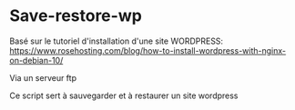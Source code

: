 # Save-restore-wp

Basé sur le tutoriel d'installation d'une site WORDPRESS: https://www.rosehosting.com/blog/how-to-install-wordpress-with-nginx-on-debian-10/

Via un serveur ftp

Ce script sert à sauvegarder et à restaurer un site wordpress
